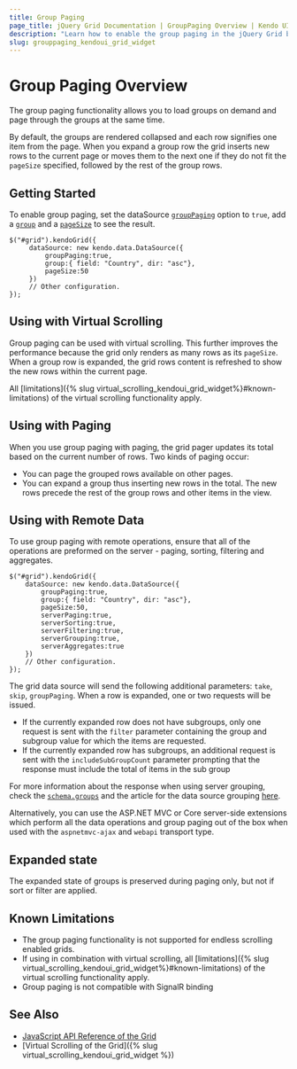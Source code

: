 ```yaml
---
title: Group Paging
page_title: jQuery Grid Documentation | GroupPaging Overview | Kendo UI
description: "Learn how to enable the group paging in the jQuery Grid by Kendo UI and load groups on demand."
slug: grouppaging_kendoui_grid_widget
---
```


# Group Paging Overview

The group paging functionality allows you to load groups on demand and page through the groups at the same time. 

By default, the groups are rendered collapsed and each row signifies one item from the page. When you expand a group row the grid inserts new rows to the current page or moves them to the next one if they do not fit the `pageSize` specified, followed by the rest of the group rows. 

## Getting Started

To enable group paging, set the dataSource [`groupPaging`](/api/javascript/data/datasource/configuration/grouppaging) option to `true`, add a [`group`](/api/javascript/data/datasource/configuration/group) and a [`pageSize`](/api/javascript/data/datasource/configuration/pagesize) to see the result.

    $("#grid").kendoGrid({
         dataSource: new kendo.data.DataSource({
             groupPaging:true,
             group:{ field: "Country", dir: "asc"},
             pageSize:50
         }) 
         // Other configuration.
    });   

## Using with Virtual Scrolling

Group paging can be used with virtual scrolling. This further improves the performance because the grid only renders as many rows as its `pageSize`. When a group row is expanded, the grid rows content is refreshed to show the new rows within the current page. 

All [limitations]({% slug virtual_scrolling_kendoui_grid_widget%}#known-limitations) of the virtual scrolling functionality apply.

## Using with Paging

When you use group paging with paging, the grid pager updates its total based on the current number of rows. Two kinds of paging occur:

* You can page the grouped rows available on other pages.
* You can expand a group thus inserting new rows in the total. The new rows precede the rest of the group rows and other items in the view.

## Using with Remote Data

To use group paging with remote operations, ensure that all of the operations are preformed on the server - paging, sorting, filtering and aggregates.

    $("#grid").kendoGrid({
        dataSource: new kendo.data.DataSource({
            groupPaging:true,
            group:{ field: "Country", dir: "asc"},
            pageSize:50,
            serverPaging:true,
            serverSorting:true,
            serverFiltering:true,
            serverGrouping:true,
            serverAggregates:true             
        }) 
        // Other configuration.
    });

The grid data source will send the following additional parameters: `take`, `skip`, `groupPaging`. When a row is expanded, one or two requests will be issued. 

- If the currently expanded row does not have subgroups, only one request is sent with the `filter` parameter containing the group and subgroup value for which the items are requested. 
- If the currently expanded row has subgroups, an additional request is sent with the `includeSubGroupCount` parameter prompting that the response must include the total of items in the sub group

For more information about the response when using server grouping, check the [`schema.groups`](/api/javascript/data/datasource/configuration/schema#schemagroups) and the article for the data source grouping [here](/framework/datasource/basic-usage#server-grouping).

Alternatively, you can use the ASP.NET MVC or Core server-side extensions which perform all the data operations and group paging out of the box when used with the `aspnetmvc-ajax` and `webapi` transport type.

## Expanded state

The expanded state of groups is preserved during paging only, but not if sort or filter are applied.

## Known Limitations

- The group paging functionality is not supported for endless scrolling enabled grids.
- If using in combination with virtual scrolling, all [limitations]({% slug virtual_scrolling_kendoui_grid_widget%}#known-limitations) of the virtual scrolling functionality apply.
- Group paging is not compatible with SignalR binding

## See Also

* [JavaScript API Reference of the Grid](/api/javascript/ui/grid)
* [Virtual Scrolling of the Grid]({% slug virtual_scrolling_kendoui_grid_widget %})

